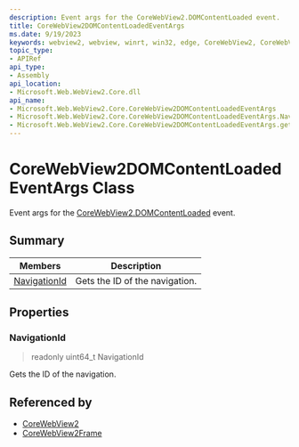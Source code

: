 ```yaml
---
description: Event args for the CoreWebView2.DOMContentLoaded event.
title: CoreWebView2DOMContentLoadedEventArgs
ms.date: 9/19/2023
keywords: webview2, webview, winrt, win32, edge, CoreWebView2, CoreWebView2Controller, browser control, edge html, CoreWebView2DOMContentLoadedEventArgs
topic_type:
- APIRef
api_type:
- Assembly
api_location:
- Microsoft.Web.WebView2.Core.dll
api_name:
- Microsoft.Web.WebView2.Core.CoreWebView2DOMContentLoadedEventArgs
- Microsoft.Web.WebView2.Core.CoreWebView2DOMContentLoadedEventArgs.NavigationId
- Microsoft.Web.WebView2.Core.CoreWebView2DOMContentLoadedEventArgs.get_NavigationId
---
```


# CoreWebView2DOMContentLoadedEventArgs Class



Event args for the [CoreWebView2.DOMContentLoaded](corewebview2.md#domcontentloaded) event.

## Summary

Members|Description
--|--
[NavigationId](#navigationid) | Gets the ID of the navigation.

## Properties

### NavigationId

> readonly  uint64_t NavigationId

Gets the ID of the navigation.






## Referenced by

- [CoreWebView2](corewebview2.md)
- [CoreWebView2Frame](corewebview2frame.md)
